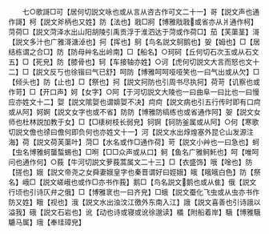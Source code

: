 <!-- { "loadSidebar": true } -->
　　七○歌謌□可【居何切説文咏也或从言从咨古作可文二十一】哥【説文声也通作謌】柯【説文斧柄也又姓】防【法也】戨□牁【博雅戙戨或省亦从爿通作柯】菏荷□【説文菏泽水出山阳胡陵引禹贡浮于淮泗达于菏或作荷□】茄【芙蕖茎】滒【説文多汁也广雅滒溏淖也】抲【挥也】鴚【鸟名説文鴚鹅也】妿【姆也】□【居结栋谓之合□】防【防母艸名出岭南】□【船名】○珂砢【丘何切石次玉或从石文五】□【死皃】防【膝骨也】轲【车接轴亦姓】○诃【虎何切説文大言而怒也文十二】□【説文反丂也徐锴曰气已舒】呵防【博雅呵呵哑哑笑也一曰气出或从欠】□【倾头也】防【止也】□【祭也】抲【説文抲防也引周书尽执抲】荷苛【讥察也或作苛】□【开口声】妸【女字】○阿【于河切説文大陵也一曰曲阜一曰比也一曰慢应亦姓文十二】娿【説文隂娿也谓媕娿不决】疴疴【説文病也引五行传时即有口疴或从阿】妸婀【説文女字也或不省】防防【博雅防缟练也或省通作阿】妿【説文女师也杜林説加教于女】□【□橠树枝长弱皃】钶锕【钶防釜属或从阿】○何【寒歌切説文儋也徐曰儋何即负何也亦姓文十一】河【説文水出焞煌塞外昆仑山发源注海】荷【説文荷芙蕖叶】菏□【水名或作□通作荷】苛【説文小艸也一曰急也】蚵【虫名博雅蚵蠪蜤蜴也】□哬【□□众声或从口】鲄【鱼名广雅鲄魠也】呵【唯呵问也通作何】○莪【牛河切説文萝莪蒿属文二十三】□【衣盛饰】哦【唫也】防【搓也】娥【説文帝尧之女舜妻娥皇字也秦晋谓好曰娙娥】皒【皒皒白色】防【祭名】峨□【説文嵯峨也或作□亦书作莪】鹅□【鸟名説文鹅也或从隹】俄【説文行顷也引诗仄弁之俄】□【博雅衺也一曰齐皃】□蛾【説文蚕化飞虫或从虫亦书作防又姓】睋【视也】涐【説文水出浊汶江徼外东南入江】誐【説文喜善也引诗誐以溢我】硪【説文石岩也】讹【动也诗或寝或讹徐邈读】檥【附船着岸】騀【博雅騀騼马属】珴【奉珪璋皃】
